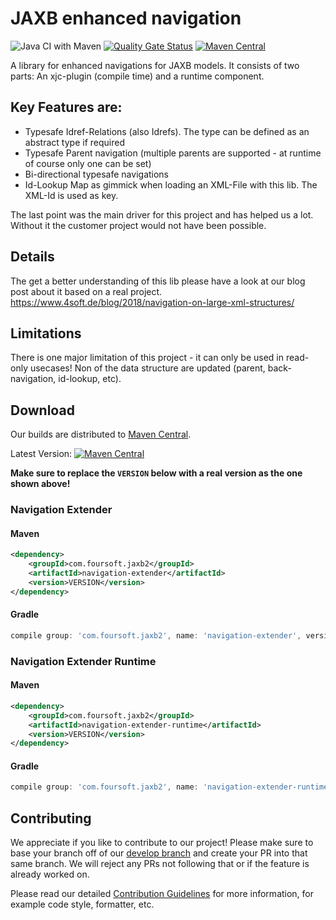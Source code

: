 # JAXB enhanced navigation
![Java CI with Maven](https://github.com/4Soft-de/jaxb-enhanced-navigation/workflows/Java%20CI%20with%20Maven/badge.svg?branch=develop) [![Quality Gate Status](https://sonarcloud.io/api/project_badges/measure?project=4Soft-de_jaxb-enhanced-navigation&metric=alert_status)](https://sonarcloud.io/dashboard?id=4Soft-de_jaxb-enhanced-navigation) [![Maven Central](https://maven-badges.herokuapp.com/maven-central/com.foursoft.jaxb2/navigation-extender-runtime/badge.svg)](https://mvnrepository.com/artifact/com.foursoft.jaxb2)

A library for enhanced navigations for JAXB models. It consists of two parts: An xjc-plugin (compile time) and a runtime component.

## Key Features are:

- Typesafe Idref-Relations (also Idrefs). The type can be defined as an abstract type if required
- Typesafe Parent navigation (multiple parents are supported - at runtime of course only one can be set)
- Bi-directional typesafe navigations
- Id-Lookup Map as gimmick when loading an XML-File with this lib. The XML-Id is used as key.

The last point was the main driver for this project and has helped us a lot. Without it the customer project would not have been possible. 


## Details
The get a better understanding of this lib please have a look at our blog post about it based on a real project.
https://www.4soft.de/blog/2018/navigation-on-large-xml-structures/

## Limitations
There is one major limitation of this project - it can only be used in read-only usecases! Non of the data structure are updated (parent, back-navigation, id-lookup, etc). 

## Download
Our builds are distributed to [Maven Central](https://mvnrepository.com/artifact/com.foursoft.jaxb2).

Latest Version: [![Maven Central](https://maven-badges.herokuapp.com/maven-central/com.foursoft.jaxb2/navigation-extender-runtime/badge.svg)](https://mvnrepository.com/artifact/com.foursoft.jaxb2)

**Make sure to replace the `VERSION` below with a real version as the one shown above!**

### Navigation Extender

#### Maven
```xml
<dependency>
    <groupId>com.foursoft.jaxb2</groupId>
    <artifactId>navigation-extender</artifactId>
    <version>VERSION</version>
</dependency>
```

#### Gradle
```groovy
compile group: 'com.foursoft.jaxb2', name: 'navigation-extender', version: 'VERSION'
```

### Navigation Extender Runtime

#### Maven
```xml
<dependency>
    <groupId>com.foursoft.jaxb2</groupId>
    <artifactId>navigation-extender-runtime</artifactId>
    <version>VERSION</version>
</dependency>
```

#### Gradle
```groovy
compile group: 'com.foursoft.jaxb2', name: 'navigation-extender-runtime', version: 'VERSION'
```

## Contributing
We appreciate if you like to contribute to our project! Please make sure to base your branch off of our [develop branch](https://github.com/4Soft-de/jaxb-enhanced-navigation/tree/develop) and create your PR into that same branch. We will reject any PRs not following that or if the feature is already worked on.

Please read our detailed [Contribution Guidelines](https://github.com/4Soft-de/jaxb-enhanced-navigation/blob/develop/.github/CONTRIBUTING.md) for more information, for example code style, formatter, etc.
